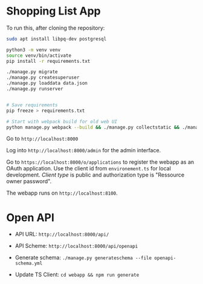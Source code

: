 # Shopping List App

To run this, after cloning the repository:

```bash
sudo apt install libpq-dev postgresql

python3 -m venv venv
source venv/bin/activate
pip install -r requirements.txt

./manage.py migrate
./manage.py createsuperuser
./manage.py loaddata data.json
./manage.py runserver


# Save requirements
pip freeze > requirements.txt

# Start with webpack build for old web UI
python manage.py webpack --build && ./manage.py collectstatic && ./manage.py runserver
```

Go to `http://localhost:8000`

Log into `http://localhost:8000/admin` for the admin interface.

Go to `https://localhost:8000/o/applications` to register the webapp as an OAuth application. Use the client id from `environement.ts` for local development. *Client type* is public and authorization type is "Ressource owner password".

The webapp runs on `http://localhost:8100`.

# Open API

* API URL: `http://localhost:8000/api/`

* API Scheme: `http://localhost:8000/api/openapi`

* Generate schema: `./manage.py generateschema --file openapi-schema.yml`

* Update TS Client: `cd webapp && npm run generate`

